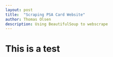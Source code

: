 ```yaml
---
layout: post
title:  "Scraping PSA Card Website"
author: Thomas Olsen
description: Using BeautifulSoup to webscrape
---
```


# This is a test
